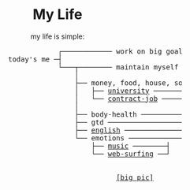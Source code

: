 <div align="center">
<h1>My Life</h1>

my life is simple:

</div>
<pre>
                              ┌──────────── work on big goal ───────────┐
                  today's me ─┤                                         ├─> <a href="ai">big goal (ai)</a>
                              └───┬──────── maintain myself  ───────┬───┘
                                  │                                 │
                                  ├── money, food, house, social ───┤
                                  │   ├── <a href="https://github.com/tandav/vsu-tasks">university</a> ──────────┤    │
                                  │   └── <a href="contract-job">contract-job</a> ────────┘    │
                                  │                                 │
                                  ├── body-health ──────────────────┤
                                  ├── gtd ──────────────────────────┤
                                  ├── <a href="english">english</a> ──────────────────────┤
                                  └── emotions ─────────────────────┘
                                      ├── <a href="music">music</a> ────────┤
                                      └── <a href="web-surfing">web-surfing</a> ──┘
<br><br>                                            <a href="big-pic">[big pic]</a>
</pre>
